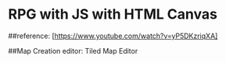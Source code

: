 # RPG with JS with HTML Canvas

##reference:
[https://www.youtube.com/watch?v=yP5DKzriqXA]

##Map Creation
editor: Tiled Map Editor
